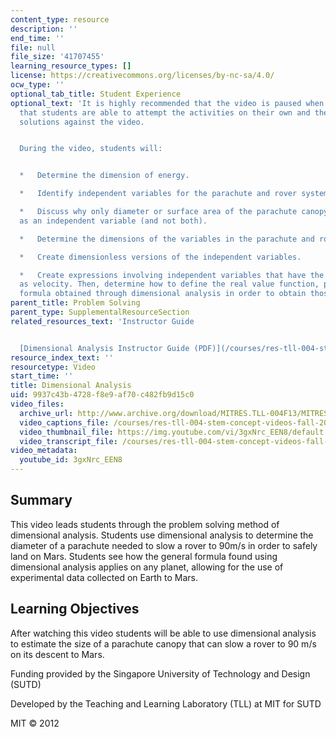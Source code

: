 ```yaml
---
content_type: resource
description: ''
end_time: ''
file: null
file_size: '41707455'
learning_resource_types: []
license: https://creativecommons.org/licenses/by-nc-sa/4.0/
ocw_type: ''
optional_tab_title: Student Experience
optional_text: 'It is highly recommended that the video is paused when prompted so
  that students are able to attempt the activities on their own and then check their
  solutions against the video.


  During the video, students will:


  *   Determine the dimension of energy.

  *   Identify independent variables for the parachute and rover system.

  *   Discuss why only diameter or surface area of the parachute canopy can be specified
  as an independent variable (and not both).

  *   Determine the dimensions of the variables in the parachute and rover system.

  *   Create dimensionless versions of the independent variables.

  *   Create expressions involving independent variables that have the same dimension
  as velocity. Then, determine how to define the real value function, phi, in the
  formula obtained through dimensional analysis in order to obtain those expressions.'
parent_title: Problem Solving
parent_type: SupplementalResourceSection
related_resources_text: 'Instructor Guide


  [Dimensional Analysis Instructor Guide (PDF)](/courses/res-tll-004-stem-concept-videos-fall-2013/resources/mitres_tll-004f13_danly_ig)'
resource_index_text: ''
resourcetype: Video
start_time: ''
title: Dimensional Analysis
uid: 9937c43b-4728-f8e9-af70-c482fb9d15c0
video_files:
  archive_url: http://www.archive.org/download/MITRES.TLL-004F13/MITRES_TLL-004F13_dimensional_analysis_300k.mp4
  video_captions_file: /courses/res-tll-004-stem-concept-videos-fall-2013/e7449cca26bf53309c715574b070aa36_3gxNrc_EEN8.vtt
  video_thumbnail_file: https://img.youtube.com/vi/3gxNrc_EEN8/default.jpg
  video_transcript_file: /courses/res-tll-004-stem-concept-videos-fall-2013/92319fbc0c5889a24a6678675c828c55_3gxNrc_EEN8.pdf
video_metadata:
  youtube_id: 3gxNrc_EEN8
---
```


Summary
-------

This video leads students through the problem solving method of dimensional analysis. Students use dimensional analysis to determine the diameter of a parachute needed to slow a rover to 90m/s in order to safely land on Mars. Students see how the general formula found using dimensional analysis applies on any planet, allowing for the use of experimental data collected on Earth to Mars.

Learning Objectives
-------------------

After watching this video students will be able to use dimensional analysis to estimate the size of a parachute canopy that can slow a rover to 90 m/s on its descent to Mars.

Funding provided by the Singapore University of Technology and Design (SUTD)

Developed by the Teaching and Learning Laboratory (TLL) at MIT for SUTD

MIT © 2012

